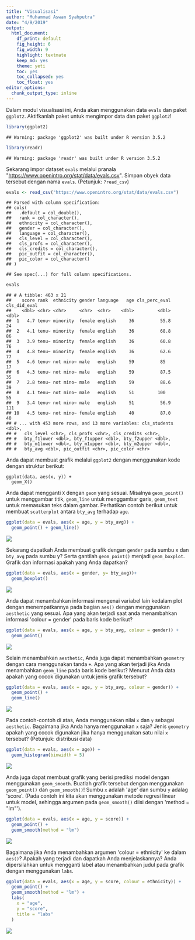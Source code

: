 ```yaml
---
title: "Visualisasi"
author: "Muhammad Aswan Syahputra"
date: "4/9/2019"
output:
  html_document: 
    df_print: default
    fig_height: 6
    fig_width: 9
    highlight: textmate
    keep_md: yes
    theme: yeti
    toc: yes
    toc_collapsed: yes
    toc_float: yes
editor_options: 
  chunk_output_type: inline
---
```




Dalam modul visualisasi ini, Anda akan menggunakan data `evals` dan paket `ggplot2`. Aktifkanlah paket untuk mengimpor data dan paket `ggplot2`!


```r
library(ggplot2)
```

```
## Warning: package 'ggplot2' was built under R version 3.5.2
```

```r
library(readr)
```

```
## Warning: package 'readr' was built under R version 3.5.2
```

Sekarang impor dataset `evals` melalui pranala "https://www.openintro.org/stat/data/evals.csv". Simpan obyek data tersebut dengan nama `evals`. (Petunjuk: `?read_csv`)


```r
evals <- read_csv("https://www.openintro.org/stat/data/evals.csv")
```

```
## Parsed with column specification:
## cols(
##   .default = col_double(),
##   rank = col_character(),
##   ethnicity = col_character(),
##   gender = col_character(),
##   language = col_character(),
##   cls_level = col_character(),
##   cls_profs = col_character(),
##   cls_credits = col_character(),
##   pic_outfit = col_character(),
##   pic_color = col_character()
## )
```

```
## See spec(...) for full column specifications.
```

```r
evals
```

```
## # A tibble: 463 x 21
##    score rank  ethnicity gender language   age cls_perc_eval cls_did_eval
##    <dbl> <chr> <chr>     <chr>  <chr>    <dbl>         <dbl>        <dbl>
##  1   4.7 tenu~ minority  female english     36          55.8           24
##  2   4.1 tenu~ minority  female english     36          68.8           86
##  3   3.9 tenu~ minority  female english     36          60.8           76
##  4   4.8 tenu~ minority  female english     36          62.6           77
##  5   4.6 tenu~ not mino~ male   english     59          85             17
##  6   4.3 tenu~ not mino~ male   english     59          87.5           35
##  7   2.8 tenu~ not mino~ male   english     59          88.6           39
##  8   4.1 tenu~ not mino~ male   english     51         100             55
##  9   3.4 tenu~ not mino~ male   english     51          56.9          111
## 10   4.5 tenu~ not mino~ female english     40          87.0           40
## # ... with 453 more rows, and 13 more variables: cls_students <dbl>,
## #   cls_level <chr>, cls_profs <chr>, cls_credits <chr>,
## #   bty_f1lower <dbl>, bty_f1upper <dbl>, bty_f2upper <dbl>,
## #   bty_m1lower <dbl>, bty_m1upper <dbl>, bty_m2upper <dbl>,
## #   bty_avg <dbl>, pic_outfit <chr>, pic_color <chr>
```

Anda dapat membuat grafik melalui `ggplot2` dengan menggunakan kode dengan struktur berikut:

```
ggplot(data, aes(x, y)) +
  geom_X()
```

Anda dapat mengganti `X` dengan `geom` yang sesuai. Misalnya `geom_point()` untuk menggambar titik, `geom_line` untuk menggambar garis, `geom_text` untuk memasukan teks dalam gambar. Perhatikan contoh berikut untuk membuat `scatterplot` antara `bty_avg` terhadap `age`.


```r
ggplot(data = evals, aes(x = age, y = bty_avg)) +
  geom_point() + geom_line()
```

![](004_visualisasi_files/figure-html/unnamed-chunk-3-1.png)<!-- -->

Sekarang dapatkah Anda membuat grafik dengan `gender` pada sumbu x dan `bty_avg` pada sumbu y? Serta gantilah `geom_point()` menjadi `geom_boxplot`. Grafik dan informasi apakah yang Anda dapatkan?


```r
ggplot(data = evals, aes(x = gender, y= bty_avg))+
  geom_boxplot()
```

![](004_visualisasi_files/figure-html/unnamed-chunk-4-1.png)<!-- -->


Anda dapat menambahkan informasi mengenai variabel lain kedalam plot dengan menempatkannya pada bagian `aes()` dengan menggunakan `aesthetic` yang sesuai. Apa yang akan terjadi saat anda menambahkan informasi 'colour = gender' pada baris kode berikut?


```r
ggplot(data = evals, aes(x = age, y = bty_avg, colour = gender)) +
  geom_point()
```

![](004_visualisasi_files/figure-html/unnamed-chunk-5-1.png)<!-- -->

Selain menambahkan `aesthetic`, Anda juga dapat menambahkan `geometry` dengan cara menggunakan tanda `+`. Apa yang akan terjadi jika Anda menambahkan `geom_line` pada baris kode berikut? Menurut Anda data apakah yang cocok digunakan untuk jenis grafik tersebut?


```r
ggplot(data = evals, aes(x = age, y = bty_avg, colour = gender)) +
  geom_point() +
  geom_line()
```

![](004_visualisasi_files/figure-html/unnamed-chunk-6-1.png)<!-- -->

Pada contoh-contoh di atas, Anda menggunakan nilai `x` dan `y` sebagai `aesthetic`. Bagaimana jika Anda hanya menggunakan `x` saja? Jenis `geometry` apakah yang cocok digunakan jika hanya menggunakan satu nilai `x` tersebut? (Petunjuk: distribusi data)


```r
ggplot(data = evals, aes(x = age)) +
  geom_histogram(binwidth = 5)
```

![](004_visualisasi_files/figure-html/unnamed-chunk-7-1.png)<!-- -->

Anda juga dapat membuat grafik yang berisi prediksi model dengan menggunakan `geom_smooth`. Buatlah grafik tersebut dengan menggunakan `geom_point()` dan `geom_smooth()`! Sumbu `x` adalah 'age' dan sumbu `y` adalag 'score'. (Pada contoh ini kita akan menggunakan metode regresi linear untuk model, sehingga argumen pada `geom_smooth()` diisi dengan 'method = "lm"').


```r
ggplot(data = evals, aes(x = age, y = score)) +
  geom_point() +
  geom_smooth(method = "lm")
```

![](004_visualisasi_files/figure-html/unnamed-chunk-8-1.png)<!-- -->

Bagaimana jika Anda menambahkan argumen 'colour = ethnicity' ke dalam `aes()`? Apakah yang terjadi dan dapatkah Anda menjelaskannya? Anda dipersilahkan untuk  mengganti label atau menambahkan judul pada grafik dengan menggunakan `labs`.


```r
ggplot(data = evals, aes(x = age, y = score, colour = ethnicity)) +
  geom_point() +
  geom_smooth(method = "lm") +
  labs(
    x = "age",
    y = "score",
    title = "labs"
  )
```

![](004_visualisasi_files/figure-html/unnamed-chunk-9-1.png)<!-- -->
